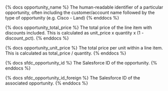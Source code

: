 {% docs opportunity_name %}
The human-readable identifier of a particular opportunity, often including the customer/account name followed
by the type of opportunity (e.g. Cisco - Land)
{% enddocs %}

{% docs opportunity_total_price %}
The total price of the line item with discounts included. This is calculated as unit_price x quantity x (1 - discount_pct).
{% enddocs %}

{% docs opportunity_unit_price %}
The total price per unit within a line item. This is calculated as total_price / quantity.
{% enddocs %}

{% docs sfdc_opportunity_id %}
The Salesforce ID of the opportunity.
{% enddocs %}

{% docs sfdc_opportunity_id_foreign %}
The Salesforce ID of the associated opportunity.
{% enddocs %}